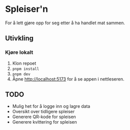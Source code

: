 # Spleiser'n

For å lett gjøre opp for seg etter å ha handlet mat sammen.

## Utivkling

### Kjøre lokalt

1. Klon repoet
2. `pnpm install`
3. `pnpm dev`
4. Åpne [http://localhost:5173](http://localhost:5173) for å se appen i nettleseren.

## TODO

- Mulig het for å logge inn og lagre data
- Oversikt over tidligere spleiser
- Generere QR-kode for spleisen
- Generere kvittering for spleisen
